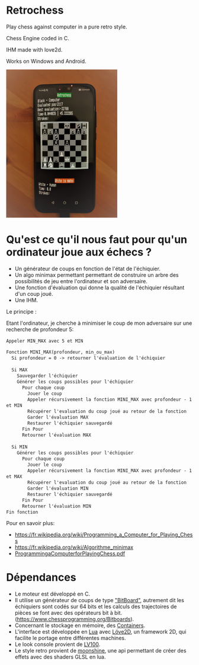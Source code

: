 # Retrochess
Play chess against computer in a pure retro style.

Chess Engine coded in C.

IHM made with love2d.

Works on Windows and Android.

<img src="phone_screen.jpg" alt="teasing" style="width:300px;"/>


# Qu'est ce qu'il nous faut pour qu'un ordinateur joue aux échecs ?
* Un générateur de coups en fonction de l'état de l'échiquier.
* Un algo minimax permettant permettant de construire un arbre des possibilités de jeu entre l'ordinateur et son adversaire.
* Une fonction d'évaluation qui donne la qualité de l'échiquier résultant d'un coup joué.
* Une IHM.

Le principe :

Etant l'ordinateur, je cherche à minimiser le coup de mon adversaire sur une recherche de profondeur 5:
```
Appeler MIN_MAX avec 5 et MIN
```

```
Fonction MINI_MAX(profondeur, min_ou_max)
  Si profondeur = 0 -> retourner l'évaluation de l'échiquier

  Si MAX
    Sauvegarder l'échiquier
    Générer les coups possibles pour l'échiquier
      Pour chaque coup
        Jouer le coup
        Appeler récursivement la fonction MINI_MAX avec profondeur - 1 et MIN
        Récupérer l'evaluation du coup joué au retour de la fonction
        Garder l'évaluation MAX
        Restaurer l'échiquier sauvegardé
      Fin Pour
      Retourner l'évaluation MAX

  Si MIN
    Générer les coups possibles pour l'échiquier
      Pour chaque coup
        Jouer le coup
        Appeler récursivement la fonction MINI_MAX avec profondeur - 1 et MAX
        Récupérer l'evaluation du coup joué au retour de la fonction
        Garder l'évaluation MIN
        Restaurer l'échiquier sauvegardé
      Fin Pour
      Retourner l'évaluation MIN
Fin fonction
```

Pour en savoir plus:

* https://fr.wikipedia.org/wiki/Programming_a_Computer_for_Playing_Chess
* https://fr.wikipedia.org/wiki/Algorithme_minimax
* [ProgrammingaComputerforPlayingChess.pdf](./ProgrammingaComputerforPlayingChess.pdf) 


# Dépendances
* Le moteur est développé en C.
* Il utilise un générateur de coups de type ["BitBoard"](https://github.com/pioz/chess), autrement dit les échiquiers sont codés sur 64 bits et les calculs des trajectoires de pièces se font avec des opérateurs bit à bit. (https://www.chessprogramming.org/Bitboards).
* Concernant le stockage en mémoire, des [Containers](https://github.com/bkthomps/Containers).
* L'interface est développée en [Lua](https://www.lua.org/) avec [Löve2D](https://love2d.org/), un framework 2D, qui facilite le portage entre différentes machines.
* Le look console provient de [LV100](https://github.com/Eiyeron/LV-100). 
* Le style retro provient de [moonshine](https://github.com/vrld/moonshine), une api permettant de créer des effets avec des shaders GLSL en lua.
